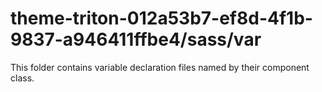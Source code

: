# theme-triton-012a53b7-ef8d-4f1b-9837-a946411ffbe4/sass/var

This folder contains variable declaration files named by their component class.
